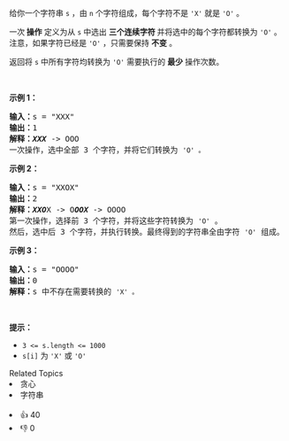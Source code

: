 <p>给你一个字符串 <code>s</code> ，由 <code>n</code> 个字符组成，每个字符不是 <code>'X'</code> 就是 <code>'O'</code> 。</p>

<p>一次<strong> 操作</strong> 定义为从 <code>s</code> 中选出 <strong>三个连续字符 </strong>并将选中的每个字符都转换为 <code>'O'</code> 。注意，如果字符已经是 <code>'O'</code> ，只需要保持 <strong>不变</strong> 。</p>

<p>返回将 <code>s</code> 中所有字符均转换为 <code>'O'</code> 需要执行的&nbsp;<strong>最少</strong>&nbsp;操作次数。</p>

<p>&nbsp;</p>

<p><strong>示例 1：</strong></p>

<pre>
<strong>输入：</strong>s = "XXX"
<strong>输出：</strong>1
<strong>解释：<em>XXX</em></strong> -&gt; OOO
一次操作，选中全部 3 个字符，并将它们转换为 <span><code>'O' 。</code></span>
</pre>

<p><strong>示例 2：</strong></p>

<pre>
<strong>输入：</strong>s = "XXOX"
<strong>输出：</strong>2
<strong>解释：<em>XXO</em></strong>X -&gt; O<em><strong>OOX</strong></em> -&gt; OOOO
第一次操作，选择前 3 个字符，并将这些字符转换为 <span><code>'O'</code></span> 。
然后，选中后 3 个字符，并执行转换。最终得到的字符串全由字符 <span><code>'O'</code></span> 组成。</pre>

<p><strong>示例 3：</strong></p>

<pre>
<strong>输入：</strong>s = "OOOO"
<strong>输出：</strong>0
<strong>解释：</strong>s 中不存在需要转换的 <span><code>'X' 。</code></span>
</pre>

<p>&nbsp;</p>

<p><strong>提示：</strong></p>

<ul> 
 <li><code>3 &lt;= s.length &lt;= 1000</code></li> 
 <li><code>s[i]</code> 为 <code>'X'</code> 或 <code>'O'</code></li> 
</ul>

<div><div>Related Topics</div><div><li>贪心</li><li>字符串</li></div></div><br><div><li>👍 40</li><li>👎 0</li></div>